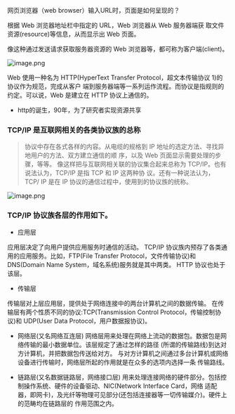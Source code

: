 
网页浏览器（web browser）输入URL时，页面是如何呈现的？

根据 Web 浏览器地址栏中指定的 URL，Web 浏览器从 Web 服务器端获 取文件资源(resource)等信息，从而显示出 Web 页面。

像这种通过发送请求获取服务器资源的 Web 浏览器等，都可称为客户端(client)。

 ![image.png](https://upload-images.jianshu.io/upload_images/6828981-bc7f1af13e793071.png?imageMogr2/auto-orient/strip%7CimageView2/2/w/1240)

Web 使用一种名为 HTTP(HyperText Transfer Protocol，超文本传输协议 1)的协议作为规范，完成从客户 端到服务器端等一系列运作流程。而协议是指规则的约定。可以说，Web 是建立在 HTTP 协议上通信的。

* http的诞生，90年，为了研究者实现资源共享

### TCP/IP 是互联网相关的各类协议族的总称

>协议中存在各式各样的内容。从电缆的规格到 IP 地址的选定方法、寻找异地用户的方法、双方建立通信的顺
序，以及 Web 页面显示需要处理的步骤，等等。
像这样把与互联网相关联的协议集合起来总称为 TCP/IP。也有说法认为，TCP/IP 是指 TCP 和 IP 这两种协
议。还有一种说法认为，TCP/ IP 是在 IP 协议的通信过程中，使用到的协议族的统称。

![image.png](https://upload-images.jianshu.io/upload_images/6828981-7524c9954d832f2d.png?imageMogr2/auto-orient/strip%7CimageView2/2/w/1240)

### TCP/IP 协议族各层的作用如下。

* 应用层

应用层决定了向用户提供应用服务时通信的活动。
TCP/IP 协议族内预存了各类通用的应用服务。比如，FTP(File Transfer Protocol，文件传输协议)和 DNS(Domain Name System，域名系统)服务就是其中两类。
HTTP 协议也处于该层。
* 传输层

传输层对上层应用层，提供处于网络连接中的两台计算机之间的数据传输。
在传输层有两个性质不同的协议:TCP(Transmission Control Protocol，传输控制协议)和 UDP(User Data Protocol，用户数据报协议)。

* 网络层(又名网络互连层)
网络层用来处理在网络上流动的数据包。数据包是网络传输的最小数据单位。该层规定了通过怎样的路径 (所谓的传输路线)到达对方计算机，并把数据包传送给对方。
与对方计算机之间通过多台计算机或网络设备进行传输时，网络层所起的作用就是在众多的选项内选择一条 传输路线。

* 链路层(又名数据链路层，网络接口层)
用来处理连接网络的硬件部分。包括控制操作系统、硬件的设备驱动、NIC(Network Interface Card，网络 适配器，即网卡)，及光纤等物理可见部分(还包括连接器等一切传输媒介)。硬件上的范畴均在链路层的 作用范围之内。
